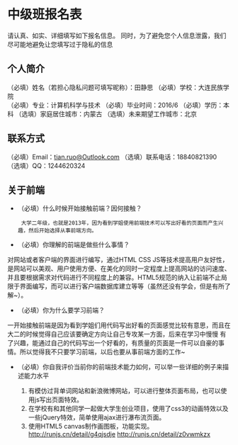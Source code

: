 # 中级班报名表

请认真、如实、详细填写如下报名信息。
同时，为了避免您个人信息泄露，我们尽可能地避免让您填写过于隐私的信息

## 个人简介

（必填）姓名（若担心隐私问题可填写昵称）：田静思
（必填）学校：大连民族学院  
（必填）专业：计算机科学与技术
（必填）毕业时间：2016/6
（必填）学历：本科
（选填）家庭居住城市：内蒙古
（选填）未来期望工作城市：北京

## 联系方式

（必填）Email：tian.ruo@Outlook.com
（选填）联系电话：18840821390
（选填）QQ：1244620324

## 关于前端

+ （必填）什么时候开始接触前端？因何接触？

       大学二年级，也就是2013年，因为看到学姐使用前端技术可以写出好看的页面而产生兴趣，然后开始选择从事前端方向。
+ （必填）你理解的前端是做些什么事情？

 对网站或者客户端的界面进行编写，通过HTML CSS JS等技术提高用户友好性，是网站可以美观、用户使用方便、在美化的同时一定程度上提高网站的访问速度、并且要根据需求对代码进行不同程度上的兼容。HTML5规范的纳入让前端不止局限于界面编写，而可以进行客户端数据库建立等等（虽然还没有学会，但是有所了解~）。

+ （必填）你为什么要学习前端？

 一开始接触前端是因为看到学姐们用代码写出好看的页面感觉比较有意思，而且在大二的时候觉得自己应该要确定方向让自己专攻某一方面，后来在学习中慢慢   有了兴趣，能通过自己的代码写出一个好看的，有质量的页面是一件可以自豪的事情。所以觉得我不只要学习前端，以后也要从事前端方面的工作~

+ （必填）你自我评价当前你的前端技术能力如何，可以举一些详细的例子来描述能力水平

   1. 有模仿过背单词网站和新浪微博网站，可以进行整体页面布局，也可以使用js写出页面特效。
   2. 在学校有和其他同学一起做大学生创业项目，使用了css3的动画特效以及一些jQuery特效，简单使用ajax进行瀑布流页面。
   3. 使用HTML5 canvas制作画图板，功能实现。http://runjs.cn/detail/g4qjsdje          http://runjs.cn/detail/z0vwmkzx
